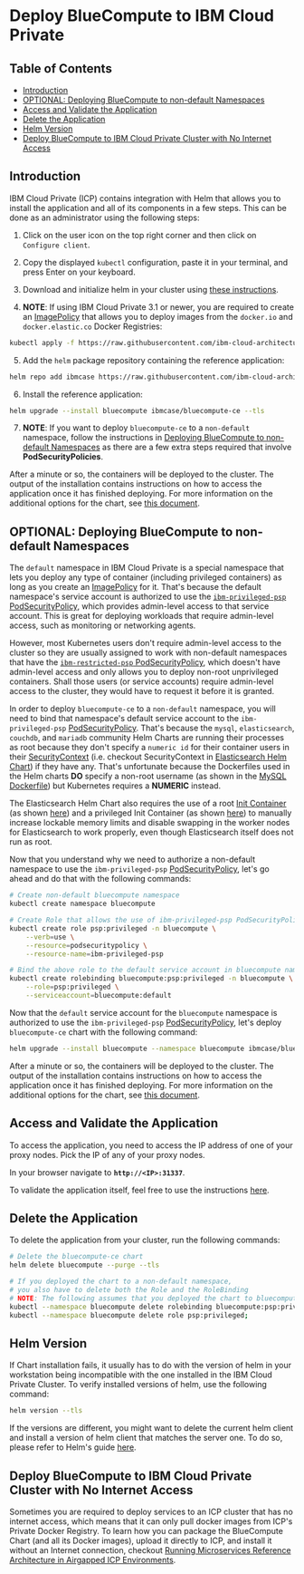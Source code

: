 # Deploy BlueCompute to IBM Cloud Private

## Table of Contents
  * [Introduction](#introduction)
  * [OPTIONAL: Deploying BlueCompute to non-default Namespaces](#optional-deploying-bluecompute-to-non-default-namespaces)
  * [Access and Validate the Application](#access-and-validate-the-application-1)
  * [Delete the Application](#delete-the-application-1)
  * [Helm Version](#helm-version)
  * [Deploy BlueCompute to IBM Cloud Private Cluster with No Internet Access](#deploy-bluecompute-to-ibm-cloud-private-cluster-with-no-internet-access)

## Introduction

IBM Cloud Private (ICP) contains integration with Helm that allows you to install the application and all of its components in a few steps. This can be done as an administrator using the following steps:

1. Click on the user icon on the top right corner and then click on `Configure client`.

2. Copy the displayed `kubectl` configuration, paste it in your terminal, and press Enter on your keyboard.

3. Download and initialize helm in your cluster using [these instructions](https://www.ibm.com/support/knowledgecenter/SSBS6K_3.1.0/app_center/create_helm_cli.html).

4. **NOTE**: If using IBM Cloud Private 3.1 or newer, you are required to create an [ImagePolicy](https://www.ibm.com/support/knowledgecenter/en/SSBS6K_3.1.2/manage_images/image_security.html) that allows you to deploy images from the `docker.io` and `docker.elastic.co` Docker Registries:

```bash
kubectl apply -f https://raw.githubusercontent.com/ibm-cloud-architecture/refarch-cloudnative-kubernetes/spring/static/image_policy.yaml
```

5. Add the `helm` package repository containing the reference application:

```bash
helm repo add ibmcase https://raw.githubusercontent.com/ibm-cloud-architecture/refarch-cloudnative-kubernetes/spring/docs/charts/bluecompute-ce
```

6. Install the reference application:

```bash
helm upgrade --install bluecompute ibmcase/bluecompute-ce --tls
```

7. **NOTE**: If you want to deploy `bluecompute-ce` to a `non-default` namespace, follow the instructions in [Deploying BlueCompute to non-default Namespaces](#optional-deploying-bluecompute-to-non-default-namespaces) as there are a few extra steps required that involve **PodSecurityPolicies**.

After a minute or so, the containers will be deployed to the cluster.  The output of the installation contains instructions on how to access the application once it has finished deploying.  For more information on the additional options for the chart, see [this document](bluecompute-ce/README.md).

## OPTIONAL: Deploying BlueCompute to non-default Namespaces

The `default` namespace in IBM Cloud Private is a special namespace that lets you deploy any type of container (including privileged containers) as long as you create an [ImagePolicy](https://www.ibm.com/support/knowledgecenter/en/SSBS6K_3.1.2/manage_images/image_security.html) for it. That's because the default namespace's service account is authorized to use the [`ibm-privileged-psp` PodSecurityPolicy](https://www.ibm.com/support/knowledgecenter/en/SSBS6K_3.1.2/manage_cluster/security.html), which provides admin-level access to that service account. This is great for deploying workloads that require admin-level access, such as monitoring or networking agents.

However, most Kubernetes users don't require admin-level access to the cluster so they are usually assigned to work with non-default namespaces that have the [`ibm-restricted-psp` PodSecurityPolicy](https://www.ibm.com/support/knowledgecenter/en/SSBS6K_3.1.2/manage_cluster/security.html), which doesn't have admin-level access and only allows you to deploy non-root unprivileged containers. Shall those users (or service accounts) require admin-level access to the cluster, they would have to request it before it is granted.

In order to deploy `bluecompute-ce` to a `non-default` namespace, you will need to bind that namespace's default service account to the `ibm-privileged-psp` [PodSecurityPolicy](https://www.ibm.com/support/knowledgecenter/en/SSBS6K_3.1.2/manage_cluster/security.html). That's because the `mysql`, `elasticsearch`, `couchdb`, and `mariadb` community Helm Charts are running their processes as root because they don't specify a `numeric id` for their container users in their [SecurityContext](https://kubernetes.io/docs/tasks/configure-pod-container/security-context/) (i.e. checkout SecurityContext in [Elasticsearch Helm Chart](https://github.com/helm/charts/blob/master/stable/elasticsearch/templates/master-statefulset.yaml#L30)) if they have any. That's unfortunate because the Dockerfiles used in the Helm charts **DO** specify a non-root username (as shown in the [MySQL Dockerfile](https://github.com/docker-library/mysql/blob/bb7ea52db4e12d3fb526450d22382d5cd8cd41ca/5.7/Dockerfile#L4)) but Kubernetes requires a **NUMERIC** instead.

The Elasticsearch Helm Chart also requires the use of a root [Init Container](https://kubernetes.io/docs/concepts/workloads/pods/init-containers/) (as shown [here](https://github.com/helm/charts/blob/master/stable/elasticsearch/templates/master-state-fulset.yaml#L101)) and a privileged Init Container (as shown [here](https://github.com/helm/charts/blob/master/stable/elasticsearch/templates/master-statefulset.yaml#L79)) to manually increase lockable memory limits and disable swapping in the worker nodes for Elasticsearch to work properly, even though Elasticsearch itself does not run as root.

Now that you understand why we need to authorize a non-default namespace to use the `ibm-privileged-psp` [PodSecurityPolicy](https://www.ibm.com/support/knowledgecenter/en/SSBS6K_3.1.2/manage_cluster/security.html), let's go ahead and do that with the following commands:

```bash
# Create non-default bluecompute namespace
kubectl create namespace bluecompute

# Create Role that allows the use of ibm-privileged-psp PodSecurityPolicy
kubectl create role psp:privileged -n bluecompute \
    --verb=use \
    --resource=podsecuritypolicy \
    --resource-name=ibm-privileged-psp

# Bind the above role to the default service account in bluecompute namespace
kubectl create rolebinding bluecompute:psp:privileged -n bluecompute \
    --role=psp:privileged \
    --serviceaccount=bluecompute:default
```

Now that the `default` service account for the `bluecompute` namespace is authorized to use the `ibm-privileged-psp` [PodSecurityPolicy](https://www.ibm.com/support/knowledgecenter/en/SSBS6K_3.1.2/manage_cluster/security.html), let's deploy `bluecompute-ce` chart with the following command:

```bash
helm upgrade --install bluecompute --namespace bluecompute ibmcase/bluecompute-ce --tls
```

After a minute or so, the containers will be deployed to the cluster.  The output of the installation contains instructions on how to access the application once it has finished deploying.  For more information on the additional options for the chart, see [this document](bluecompute-ce/README.md).

## Access and Validate the Application

To access the application, you need to access the IP address of one of your proxy nodes. Pick the IP of any of your proxy nodes.

In your browser navigate to **`http://<IP>:31337`**.

To validate the application itself, feel free to use the instructions [here](#validate-the-application).

## Delete the Application

To delete the application from your cluster, run the following commands:

```bash
# Delete the bluecompute-ce chart
helm delete bluecompute --purge --tls

# If you deployed the chart to a non-default namespace,
# you also have to delete both the Role and the RoleBinding
# NOTE: The following assumes that you deployed the chart to bluecompute namespace
kubectl --namespace bluecompute delete rolebinding bluecompute:psp:privileged;
kubectl --namespace bluecompute delete role psp:privileged;
```

## Helm Version

If Chart installation fails, it usually has to do with the version of helm in your workstation being incompatible with the one installed in the IBM Cloud Private Cluster. To verify installed versions of helm, use the following command:

```bash
helm version --tls
```

If the versions are different, you might want to delete the current helm client and install a version of helm client that matches the server one. To do so, please refer to Helm's guide [here](https://github.com/kubernetes/helm/blob/master/docs/install.md).

## Deploy BlueCompute to IBM Cloud Private Cluster with No Internet Access

Sometimes you are required to deploy services to an ICP cluster that has no internet access, which means that it can only pull docker images from ICP's Private Docker Registry. To learn how you can package the BlueCompute Chart (and all its Docker images), upload it directly to ICP, and install it without an Internet connection, checkout [Running Microservices Reference Architecture in Airgapped ICP Environments](../icp-uploading-chart).
